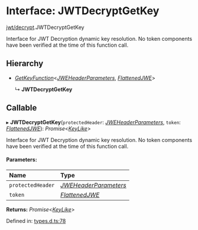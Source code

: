 # Interface: JWTDecryptGetKey

[jwt/decrypt](../modules/jwt_decrypt.md).JWTDecryptGetKey

Interface for JWT Decryption dynamic key resolution.
No token components have been verified at the time of this function call.

## Hierarchy

* [*GetKeyFunction*](types.getkeyfunction.md)<[*JWEHeaderParameters*](types.jweheaderparameters.md), [*FlattenedJWE*](types.flattenedjwe.md)\>

  ↳ **JWTDecryptGetKey**

## Callable

▸ **JWTDecryptGetKey**(`protectedHeader`: [*JWEHeaderParameters*](types.jweheaderparameters.md), `token`: [*FlattenedJWE*](types.flattenedjwe.md)): *Promise*<[*KeyLike*](../types/types.keylike.md)\>

Interface for JWT Decryption dynamic key resolution.
No token components have been verified at the time of this function call.

#### Parameters:

| Name | Type |
| :------ | :------ |
| `protectedHeader` | [*JWEHeaderParameters*](types.jweheaderparameters.md) |
| `token` | [*FlattenedJWE*](types.flattenedjwe.md) |

**Returns:** *Promise*<[*KeyLike*](../types/types.keylike.md)\>

Defined in: [types.d.ts:78](https://github.com/panva/jose/blob/v3.11.6/src/types.d.ts#L78)
